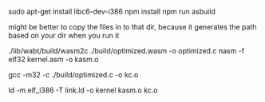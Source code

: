 sudo apt-get install libc6-dev-i386
npm install
npm run asbuild

might be better to copy the files in to that dir, because it generates the path based on your dir when you run it

./lib/wabt/build/wasm2c ./build/optimized.wasm -o optimized.c
nasm -f elf32 kernel.asm -o kasm.o


gcc -m32 -c ./build/optimized.c -o kc.o
<!-- 
or maybe

gcc -m32 -c kernel.c -o kc.o

or  -->

<!-- cc -o kernel kernel.c ./build/optimized.c ./build/wasm-rt-impl.c -->


ld -m elf_i386 -T link.ld -o kernel kasm.o kc.o